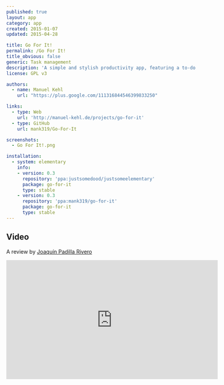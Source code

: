 ```yaml
---
published: true
layout: app
category: app
created: 2015-01-07
updated: 2015-04-28

title: Go For It!
permalink: /Go For It!
title_obvious: false
generic: Task management
description: 'A simple and stylish productivity app, featuring a to-do list, merged with a timer that keeps your focus on the current task.'
license: GPL v3

authors:
  - name: Manuel Kehl
    url: "https://plus.google.com/111316844546399833250"

links:
  - type: Web
    url: 'http://manuel-kehl.de/projects/go-for-it'
  - type: GitHub
    url: mank319/Go-For-It

screenshots:
  - Go For It!.png

installation:
  - system: elementary
    info:
    - version: 0.3
      repository: 'ppa:justsomedood/justsomeelementary'
      package: go-for-it
      type: stable
    - version: 0.3
      repository: 'ppa:mank319/go-for-it'
      package: go-for-it
      type: stable
---
```

## Video
A review by [Joaquín Padilla Rivero](https://www.youtube.com/channel/UC_im4PuM9ViTNjaUf2cXmgg)

<iframe width="560" height="315" src="https://www.youtube.com/embed/YTsJh2znzec" frameborder="0" allowfullscreen></iframe>